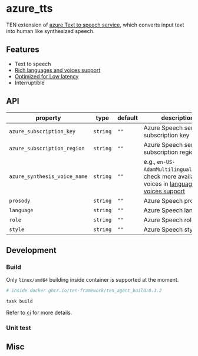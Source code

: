 # azure_tts

TEN extension of [azure Text to speech service](https://learn.microsoft.com/en-us/azure/ai-services/speech-service/overview#text-to-speech), which converts input text into human like synthesized speech.      

## Features

- Text to speech
- [Rich languages and voices support](https://learn.microsoft.com/en-us/azure/ai-services/speech-service/language-support?tabs=tts)
- [Optimized for Low latency](https://learn.microsoft.com/en-us/azure/ai-services/speech-service/how-to-lower-speech-synthesis-latency?pivots=programming-language-csharp)
- Interruptible     

## API

| property | type | default | description | 
| - | - | - | - | 
| `azure_subscription_key` | `string` | `""` | Azure Speech service subscription key | 
| `azure_subscription_region` | `string` | `""` | Azure Speech service subscription region | 
| `azure_synthesis_voice_name` | `string` | `""` | e.g., `en-US-AdamMultilingualNeural`, check more available voices in [languages and voices support](https://learn.microsoft.com/en-us/azure/ai-services/speech-service/language-support?tabs=tts) | 
| `prosody` | `string` | `""` | Azure Speech prosody |
| `language` | `string` | `""` | Azure Speech language |
| `role` | `string` | `""` | Azure Speech role |
| `style` | `string` | `""` | Azure Speech style |

## Development

### Build

Only `linux/amd64` building inside container is supported at the moment.      

```bash
# inside docker ghcr.io/ten-framework/ten_agent_build:0.3.2

task build
```     

Refer to [ci](.github/workflows/ci.yml) for more details.      


### Unit test

<!-- how to do unit test for the extension -->

## Misc

<!-- others if applicable -->

